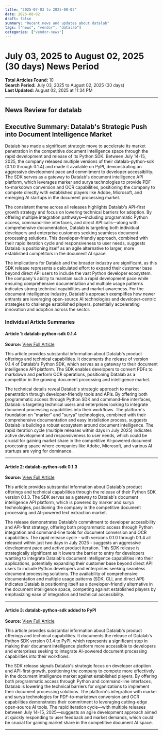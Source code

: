 ```yaml
---
title: "2025-07-03 to 2025-08-02"
date: 2025-08-02
draft: false
summary: "Recent news and updates about datalab"
tags: ["news", "vendor", "datalab"]
categories: ["vendor-news"]
---
```


# July 03, 2025 to August 02, 2025 (30 days) News Period 

**Total Articles Found:** 10  
**Search Period:** July 03, 2025 to August 02, 2025 (30 days)  
**Last Updated:** August 02, 2025 at 11:34 PM

---

## News Review for datalab

## Executive Summary: Datalab's Strategic Push into Document Intelligence Market

Datalab has made a significant strategic move to accelerate its market penetration in the competitive document intelligence space through the rapid development and release of its Python SDK. Between July 14-15, 2025, the company released multiple versions of their datalab-python-sdk (0.1.0 through 0.1.4) and made it available on PyPI, demonstrating an aggressive development pace and commitment to developer accessibility. The SDK serves as a gateway to Datalab's document intelligence API platform, which leverages marker and surya technologies to provide PDF-to-markdown conversion and OCR capabilities, positioning the company to compete directly with established players like Adobe, Microsoft, and emerging AI startups in the document processing market.

The consistent theme across all releases highlights Datalab's API-first growth strategy and focus on lowering technical barriers for adoption. By offering multiple integration pathways—including programmatic Python access, command-line interfaces, and direct API calls—along with comprehensive documentation, Datalab is targeting both individual developers and enterprise customers seeking seamless document processing solutions. This developer-friendly approach, combined with their rapid iteration cycle and responsiveness to user needs, suggests Datalab is positioning itself as an agile alternative to larger, more established competitors in the document AI space.

The implications for Datalab and the broader industry are significant, as this SDK release represents a calculated effort to expand their customer base beyond direct API users to include the vast Python developer ecosystem. The company's ability to maintain such a rapid development pace while ensuring comprehensive documentation and multiple usage patterns indicates strong technical capabilities and market awareness. For the document intelligence industry, Datalab's approach exemplifies how newer entrants are leveraging open-source AI technologies and developer-centric strategies to challenge established players, potentially accelerating innovation and adoption across the sector.

### Individual Article Summaries

#### Article 1: datalab-python-sdk 0.1.4

**Source:** [View Full Article](https://pypi.org/project/datalab-python-sdk/0.1.4/)

This article provides substantial information about Datalab's product offerings and technical capabilities. It documents the release of version 0.1.4 of Datalab's Python SDK, which serves as a gateway to their document intelligence API platform. The SDK enables developers to convert PDFs to markdown and perform OCR operations, positioning Datalab as a competitor in the growing document processing and intelligence market.

The technical details reveal Datalab's strategic approach to market penetration through developer-friendly tools and APIs. By offering both programmatic access through Python SDK and command-line interfaces, Datalab is targeting technical users and enterprises looking to integrate document processing capabilities into their workflows. The platform's foundation on "marker" and "surya" technologies, combined with their comprehensive documentation and easy installation process, suggests Datalab is building a robust ecosystem around document intelligence. The rapid iteration cycle (multiple releases within days in July 2025) indicates active development and responsiveness to user needs, which could be crucial for gaining market share in the competitive AI-powered document processing space where companies like Adobe, Microsoft, and various AI startups are vying for dominance.

---

#### Article 2: datalab-python-sdk 0.1.3

**Source:** [View Full Article](https://pypi.org/project/datalab-python-sdk/0.1.3/)

This article provides substantial information about Datalab's product offerings and technical capabilities through the release of their Python SDK version 0.1.3. The SDK serves as a gateway to Datalab's document intelligence API platform, which is powered by marker and surya technologies, positioning the company in the competitive document processing and AI-powered text extraction market.

The release demonstrates Datalab's commitment to developer accessibility and API-first strategy, offering both programmatic access through Python integration and command-line tools for document conversion and OCR capabilities. The rapid release cycle - with versions 0.1.0 through 0.1.4 all released within just two days in July 2025 - suggests an aggressive development pace and active product iteration. This SDK release is strategically significant as it lowers the barrier to entry for developers wanting to integrate Datalab's document intelligence capabilities into their applications, potentially expanding their customer base beyond direct API users to include Python developers and enterprises seeking seamless document processing solutions. The availability of comprehensive documentation and multiple usage patterns (SDK, CLI, and direct API) indicates Datalab is positioning itself as a developer-friendly alternative in the document intelligence space, competing against established players by emphasizing ease of integration and technical accessibility.

---

#### Article 3: datalab-python-sdk added to PyPI

**Source:** [View Full Article](https://pypi.org/project/datalab-python-sdk/)

This article provides substantial information about Datalab's product offerings and technical capabilities. It documents the release of Datalab's Python SDK version 0.1.4 to PyPI, which represents a significant step in making their document intelligence platform more accessible to developers and enterprises seeking to integrate AI-powered document processing capabilities into their workflows.

The SDK release signals Datalab's strategic focus on developer adoption and API-first growth, positioning the company to compete more effectively in the document intelligence market against established players. By offering both programmatic access through Python and command-line interfaces, Datalab is lowering the technical barriers for organizations to implement their document processing solutions. The platform's integration with marker and surya technologies for PDF-to-markdown conversion and OCR capabilities demonstrates their commitment to leveraging cutting-edge open-source AI tools. The rapid iteration cycle—with multiple releases between July 14-15, 2025—suggests an agile development approach aimed at quickly responding to user feedback and market demands, which could be crucial for gaining market share in the competitive document AI space.



---

